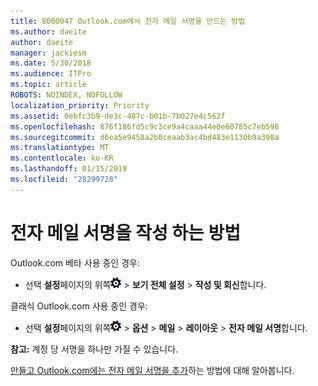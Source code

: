 ```yaml
---
title: 8000047 Outlook.com에서 전자 메일 서명을 만드는 방법
ms.author: daeite
author: daeite
manager: jackiesm
ms.date: 5/30/2018
ms.audience: ITPro
ms.topic: article
ROBOTS: NOINDEX, NOFOLLOW
localization_priority: Priority
ms.assetid: 0ebfc3b9-de3c-487c-b01b-7b027e4c562f
ms.openlocfilehash: 876f186fd5c9c3ce9a4caaa44e0e60785c7eb596
ms.sourcegitcommit: d6ea5e9458a2b8ceaab3ac4bd483e1130b9a398a
ms.translationtype: MT
ms.contentlocale: ko-KR
ms.lasthandoff: 01/15/2019
ms.locfileid: "28299728"
---
```

# <a name="how-to-create-an-email-signature"></a>전자 메일 서명을 작성 하는 방법

Outlook.com 베타 사용 중인 경우:
  
- 선택 **설정**페이지의 위쪽![설정](media/f4b2e798-fff1-4a14-931f-5677a4543b58.png) \> **보기 전체 설정** \> **작성 및 회신**합니다. 
    
클래식 Outlook.com 사용 중인 경우:
  
- 선택 **설정**페이지의 위쪽![설정](media/f4b2e798-fff1-4a14-931f-5677a4543b58.png) \> **옵션** \> **메일** \> **레이아웃** \> **전자 메일 서명**합니다. 
    
 **참고:** 계정 당 서명을 하나만 가질 수 있습니다. 
  
[만들고 Outlook.com에는 전자 메일 서명을 추가](https://go.microsoft.com/fwlink/p/?linkid=2001404&amp;clcid=0x409)하는 방법에 대해 알아봅니다.
  

